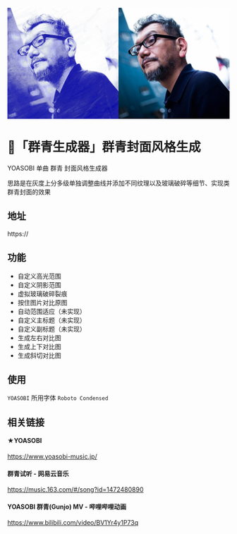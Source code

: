 
![anno Kantoku](simple.jpeg)

# 🎨「群青生成器」群青封面风格生成

YOASOBI 单曲 群青 封面风格生成器

思路是在灰度上分多级单独调整曲线并添加不同纹理以及玻璃破碎等细节、实现类群青封面的效果

## 地址
https://

## 功能
 - 自定义高光范围
 - 自定义阴影范围
 - 虚拟玻璃破碎裂痕
 - 按住图片对比原图
 - 自动范围适应（未实现）
 - 自定义主标题（未实现）
 - 自定义副标题（未实现）
 - 生成左右对比图
 - 生成上下对比图
 - 生成斜切对比图


## 使用
`YOASOBI` 所用字体 `Roboto Condensed`

## 相关链接
#### ★YOASOBI
https://www.yoasobi-music.jp/

#### 群青试听 - 网易云音乐 
https://music.163.com/#/song?id=1472480890

#### YOASOBI 群青(Gunjo) MV - 哔哩哔哩动画 
https://www.bilibili.com/video/BV1Yr4y1P73q
